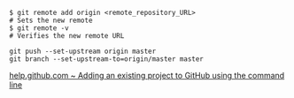     $ git remote add origin <remote_repository_URL>
    # Sets the new remote
    $ git remote -v
    # Verifies the new remote URL
    
    git push --set-upstream origin master
    git branch --set-upstream-to=origin/master master
    
[help.github.com ~ Adding an existing project to GitHub using the command line](https://help.github.com/en/github/importing-your-projects-to-github/adding-an-existing-project-to-github-using-the-command-line)
